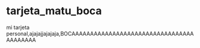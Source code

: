 # tarjeta_matu_boca
mi tarjeta personal,ajajajjajajaja,BOCAAAAAAAAAAAAAAAAAAAAAAAAAAAAAAAAAAAAAAAAA
